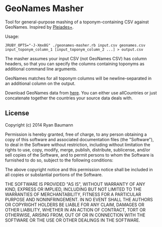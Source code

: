 GeoNames Masher
===============

Tool for general-purpose mashing of a toponym-containing CSV against GeoNames. Inspired by [Pleiades+](https://github.com/ryanfb/pleiades-plus).

Usage:

    JRUBY_OPTS="-J-Xmx8G" ./geonames-masher.rb input.csv geonames.csv input_toponym_column_1 [input_toponym_column_2 ...] > output.csv

The masher assumes your input CSV (not GeoNames CSV) has column headers, so that you can specify the columns containing toponyms as additional command line arguments.

GeoNames matches for all toponym columns will be newline-separated in an additional column on the output.

Download GeoNames data from [here](http://download.geonames.org/export/dump/). You can either use allCountries or just concatenate together the countries your source data deals with.

License
-------

Copyright (c) 2014 Ryan Baumann

Permission is hereby granted, free of charge, to any person obtaining a copy
of this software and associated documentation files (the "Software"), to deal
in the Software without restriction, including without limitation the rights
to use, copy, modify, merge, publish, distribute, sublicense, and/or sell
copies of the Software, and to permit persons to whom the Software is
furnished to do so, subject to the following conditions:

The above copyright notice and this permission notice shall be included in
all copies or substantial portions of the Software.

THE SOFTWARE IS PROVIDED "AS IS", WITHOUT WARRANTY OF ANY KIND, EXPRESS OR
IMPLIED, INCLUDING BUT NOT LIMITED TO THE WARRANTIES OF MERCHANTABILITY,
FITNESS FOR A PARTICULAR PURPOSE AND NONINFRINGEMENT. IN NO EVENT SHALL THE
AUTHORS OR COPYRIGHT HOLDERS BE LIABLE FOR ANY CLAIM, DAMAGES OR OTHER
LIABILITY, WHETHER IN AN ACTION OF CONTRACT, TORT OR OTHERWISE, ARISING FROM,
OUT OF OR IN CONNECTION WITH THE SOFTWARE OR THE USE OR OTHER DEALINGS IN
THE SOFTWARE.
